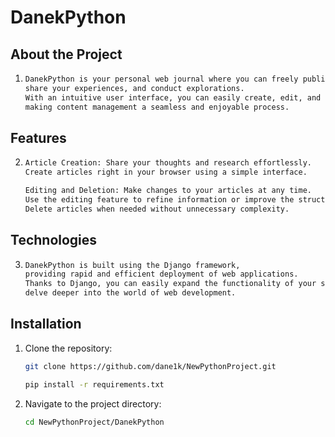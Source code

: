 # DanekPython


## About the Project
1.
    ```bash
    DanekPython is your personal web journal where you can freely publish articles, 
    share your experiences, and conduct explorations. 
    With an intuitive user interface, you can easily create, edit, and delete your articles, 
    making content management a seamless and enjoyable process.

## Features
2.
    ```bash
    Article Creation: Share your thoughts and research effortlessly. 
    Create articles right in your browser using a simple interface.

    Editing and Deletion: Make changes to your articles at any time.
    Use the editing feature to refine information or improve the structure of your articles. 
    Delete articles when needed without unnecessary complexity.

## Technologies
3.
    ```bash
    DanekPython is built using the Django framework, 
    providing rapid and efficient deployment of web applications.
    Thanks to Django, you can easily expand the functionality of your site as you 
    delve deeper into the world of web development.


## Installation

1. Clone the repository:
   ```bash
   git clone https://github.com/dane1k/NewPythonProject.git

   pip install -r requirements.txt


2. Navigate to the project directory:
    ```bash
    cd NewPythonProject/DanekPython
